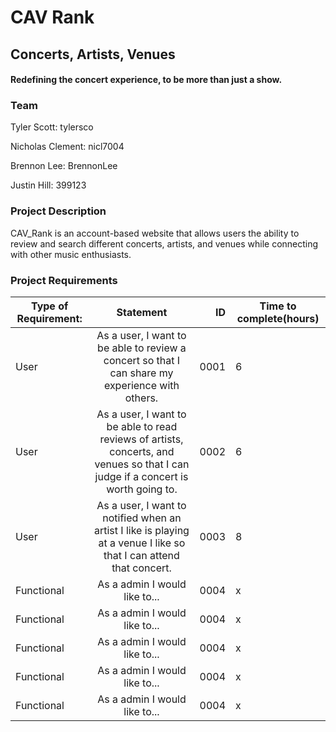 # CAV Rank
## Concerts, Artists, Venues

#### Redefining the concert experience, to be more than just a show.

### Team
Tyler Scott: tylersco

Nicholas Clement: nicl7004

Brennon Lee: BrennonLee

Justin Hill: 399123

### Project Description
CAV_Rank is an account-based website that allows users the ability to review and search different concerts, artists, and venues while connecting with other music enthusiasts. 

### Project Requirements
| Type of Requirement: | Statement           | ID  |  Time to complete(hours)    |
| ------------- |:-------------:| -----:|----------|
| User      | As a user, I want to be able to review a concert so that I can share my experience with others. | 0001 | 6  |
| User      | As a user, I want to be able to read reviews of artists, concerts, and venues so that I can judge if a concert is worth going to.      |   0002 | 6 |
| User | As a user, I want to notified when an artist I like is playing at a venue I like so that I can attend that concert.      |    0003 | 8  |
| Functional | As a admin I would like to...       |    0004 | x  |
| Functional | As a admin I would like to...       |    0004 | x  
| Functional | As a admin I would like to...       |    0004 | x  
| Functional | As a admin I would like to...       |    0004 | x  
| Functional | As a admin I would like to...       |    0004 | x  
